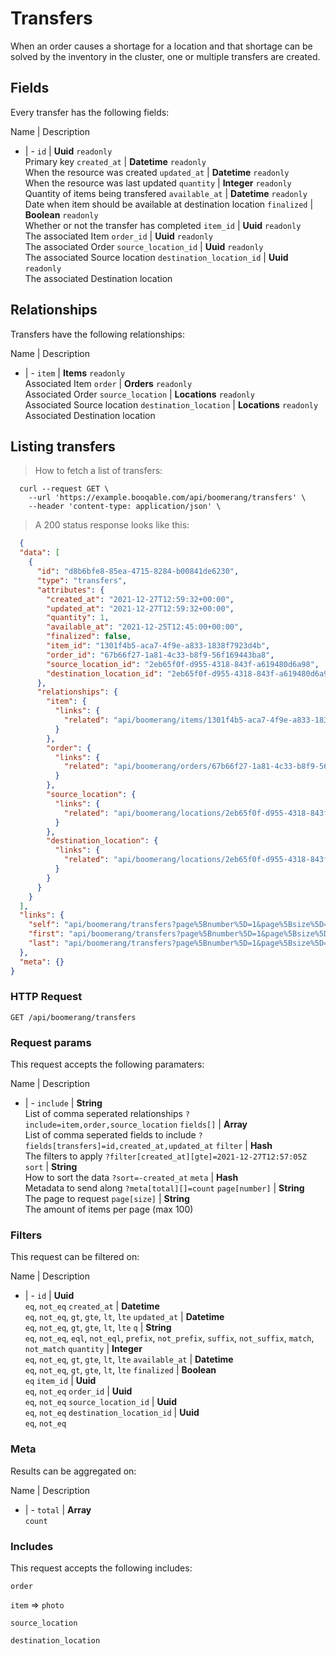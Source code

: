 # Transfers

When an order causes a shortage for a location and that shortage can be solved by the inventory in the cluster, one or multiple transfers are created.

## Fields
Every transfer has the following fields:

Name | Description
- | -
`id` | **Uuid** `readonly`<br>Primary key
`created_at` | **Datetime** `readonly`<br>When the resource was created
`updated_at` | **Datetime** `readonly`<br>When the resource was last updated
`quantity` | **Integer** `readonly`<br>Quantity of items being transfered
`available_at` | **Datetime** `readonly`<br>Date when item should be available at destination location
`finalized` | **Boolean** `readonly`<br>Whether or not the transfer has completed
`item_id` | **Uuid** `readonly`<br>The associated Item
`order_id` | **Uuid** `readonly`<br>The associated Order
`source_location_id` | **Uuid** `readonly`<br>The associated Source location
`destination_location_id` | **Uuid** `readonly`<br>The associated Destination location


## Relationships
Transfers have the following relationships:

Name | Description
- | -
`item` | **Items** `readonly`<br>Associated Item
`order` | **Orders** `readonly`<br>Associated Order
`source_location` | **Locations** `readonly`<br>Associated Source location
`destination_location` | **Locations** `readonly`<br>Associated Destination location


## Listing transfers



> How to fetch a list of transfers:

```shell
  curl --request GET \
    --url 'https://example.booqable.com/api/boomerang/transfers' \
    --header 'content-type: application/json' \
```

> A 200 status response looks like this:

```json
  {
  "data": [
    {
      "id": "d8b6bfe8-85ea-4715-8284-b00841de6230",
      "type": "transfers",
      "attributes": {
        "created_at": "2021-12-27T12:59:32+00:00",
        "updated_at": "2021-12-27T12:59:32+00:00",
        "quantity": 1,
        "available_at": "2021-12-25T12:45:00+00:00",
        "finalized": false,
        "item_id": "1301f4b5-aca7-4f9e-a833-1838f7923d4b",
        "order_id": "67b66f27-1a81-4c33-b8f9-56f169443ba8",
        "source_location_id": "2eb65f0f-d955-4318-843f-a619480d6a98",
        "destination_location_id": "2eb65f0f-d955-4318-843f-a619480d6a98"
      },
      "relationships": {
        "item": {
          "links": {
            "related": "api/boomerang/items/1301f4b5-aca7-4f9e-a833-1838f7923d4b"
          }
        },
        "order": {
          "links": {
            "related": "api/boomerang/orders/67b66f27-1a81-4c33-b8f9-56f169443ba8"
          }
        },
        "source_location": {
          "links": {
            "related": "api/boomerang/locations/2eb65f0f-d955-4318-843f-a619480d6a98"
          }
        },
        "destination_location": {
          "links": {
            "related": "api/boomerang/locations/2eb65f0f-d955-4318-843f-a619480d6a98"
          }
        }
      }
    }
  ],
  "links": {
    "self": "api/boomerang/transfers?page%5Bnumber%5D=1&page%5Bsize%5D=25",
    "first": "api/boomerang/transfers?page%5Bnumber%5D=1&page%5Bsize%5D=25",
    "last": "api/boomerang/transfers?page%5Bnumber%5D=1&page%5Bsize%5D=25"
  },
  "meta": {}
}
```

### HTTP Request

`GET /api/boomerang/transfers`

### Request params

This request accepts the following paramaters:

Name | Description
- | -
`include` | **String**<br>List of comma seperated relationships `?include=item,order,source_location`
`fields[]` | **Array**<br>List of comma seperated fields to include `?fields[transfers]=id,created_at,updated_at`
`filter` | **Hash**<br>The filters to apply `?filter[created_at][gte]=2021-12-27T12:57:05Z`
`sort` | **String**<br>How to sort the data `?sort=-created_at`
`meta` | **Hash**<br>Metadata to send along `?meta[total][]=count`
`page[number]` | **String**<br>The page to request
`page[size]` | **String**<br>The amount of items per page (max 100)


### Filters

This request can be filtered on:

Name | Description
- | -
`id` | **Uuid**<br>`eq`, `not_eq`
`created_at` | **Datetime**<br>`eq`, `not_eq`, `gt`, `gte`, `lt`, `lte`
`updated_at` | **Datetime**<br>`eq`, `not_eq`, `gt`, `gte`, `lt`, `lte`
`q` | **String**<br>`eq`, `not_eq`, `eql`, `not_eql`, `prefix`, `not_prefix`, `suffix`, `not_suffix`, `match`, `not_match`
`quantity` | **Integer**<br>`eq`, `not_eq`, `gt`, `gte`, `lt`, `lte`
`available_at` | **Datetime**<br>`eq`, `not_eq`, `gt`, `gte`, `lt`, `lte`
`finalized` | **Boolean**<br>`eq`
`item_id` | **Uuid**<br>`eq`, `not_eq`
`order_id` | **Uuid**<br>`eq`, `not_eq`
`source_location_id` | **Uuid**<br>`eq`, `not_eq`
`destination_location_id` | **Uuid**<br>`eq`, `not_eq`


### Meta

Results can be aggregated on:

Name | Description
- | -
`total` | **Array**<br>`count`


### Includes

This request accepts the following includes:

`order`


`item` => 
`photo`




`source_location`


`destination_location`





